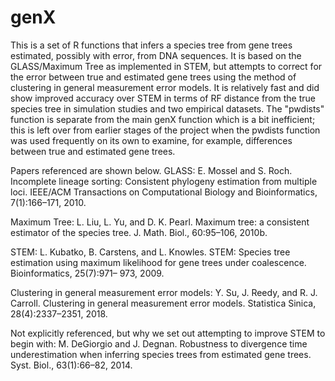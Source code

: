 # genX

This is a set of R functions that infers a species tree from gene trees estimated, possibly with error, from DNA sequences.  It is based on the GLASS/Maximum Tree as implemented in STEM, but attempts to correct for the error between true and estimated gene trees using the method of clustering in general measurement error models.  It is relatively fast and did show improved accuracy over STEM in terms of RF distance from the true species tree in simulation studies and two empirical datasets.  The "pwdists" function is separate from the main genX function which is a bit inefficient; this is left over from earlier stages of the project when the pwdists function was used frequently on its own to examine, for example, differences between true and estimated gene trees.

Papers referenced are shown below.
GLASS:
E. Mossel and S. Roch. Incomplete lineage sorting: Consistent phylogeny estimation from multiple loci. IEEE/ACM Transactions on Computational Biology and Bioinformatics, 7(1):166–171, 2010.

Maximum Tree:
L. Liu, L. Yu, and D. K. Pearl. Maximum tree: a consistent estimator of the species tree. J. Math. Biol., 60:95–106, 2010b.

STEM:
L. Kubatko, B. Carstens, and L. Knowles. STEM: Species tree estimation using maximum likelihood for gene trees under coalescence. Bioinformatics, 25(7):971– 973, 2009.

Clustering in general measurement error models:
Y. Su, J. Reedy, and R. J. Carroll. Clustering in general measurement error models. Statistica Sinica, 28(4):2337–2351, 2018.


Not explicitly referenced, but why we set out attempting to improve STEM to begin with:
M. DeGiorgio and J. Degnan. Robustness to divergence time underestimation when inferring species trees from estimated gene trees. Syst. Biol., 63(1):66–82, 2014.
